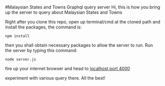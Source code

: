 #Malaysian States and Towns Graphql query server
Hi, this is how you bring up the server to query about Malaysian States and Towns

Right after you clone this repo, open up terminal/cmd at the cloned path and install the packages, the command is:
```
npm install
```
then you shall obtain necessary packages to allow the server to run. Run the server by typing this command:
```
node server.js
```
fire up your internet browser and head to [localhost port 4000](http://localhost:4000)

experiment with various query there. All the best!
